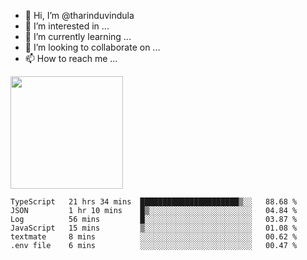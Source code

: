 - 👋 Hi, I’m @tharinduvindula
- 👀 I’m interested in ...
- 🌱 I’m currently learning ...
- 💞️ I’m looking to collaborate on ...
- 📫 How to reach me ...

<!---
tharinduvindula/tharinduvindula is a ✨ special ✨ repository because its `README.md` (this file) appears on your GitHub profile.
You can click the Preview link to take a look at your changes.
--->

<img height="180em" src="https://github-readme-stats.vercel.app/api?username=tharinduvindula&show_icons=true&hide_border=false&&count_private=true&include_all_commits=true" />


<!--START_SECTION:waka-->

```text
TypeScript   21 hrs 34 mins  ██████████████████████▒░░   88.68 %
JSON         1 hr 10 mins    █▒░░░░░░░░░░░░░░░░░░░░░░░   04.84 %
Log          56 mins         █░░░░░░░░░░░░░░░░░░░░░░░░   03.87 %
JavaScript   15 mins         ▒░░░░░░░░░░░░░░░░░░░░░░░░   01.08 %
textmate     8 mins          ░░░░░░░░░░░░░░░░░░░░░░░░░   00.62 %
.env file    6 mins          ░░░░░░░░░░░░░░░░░░░░░░░░░   00.47 %
```

<!--END_SECTION:waka-->
